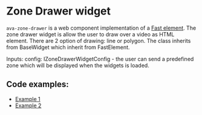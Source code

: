 # Zone Drawer widget

`ava-zone-drawer` is a web component implementation of a [Fast element](https://www.fast.design/).
The zone drawer widget is allow the user to draw over a video as HTML element. There are 2 option of drawing: line or polygon.
The class inherits from BaseWidget which inherit from FastElement.

Inputs:
config: IZoneDrawerWidgetConfig - the user can send a predefined zone which will be displayed when the widgets is loaded.

## Code examples:

-   [Example 1](../examples/example.html)
-   [Example 2](../examples/example.video.html)
